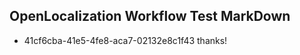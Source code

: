 ## OpenLocalization Workflow Test MarkDown
* 41cf6cba-41e5-4fe8-aca7-02132e8c1f43 thanks!

<!--HONumber=Sep16_HO1-->


